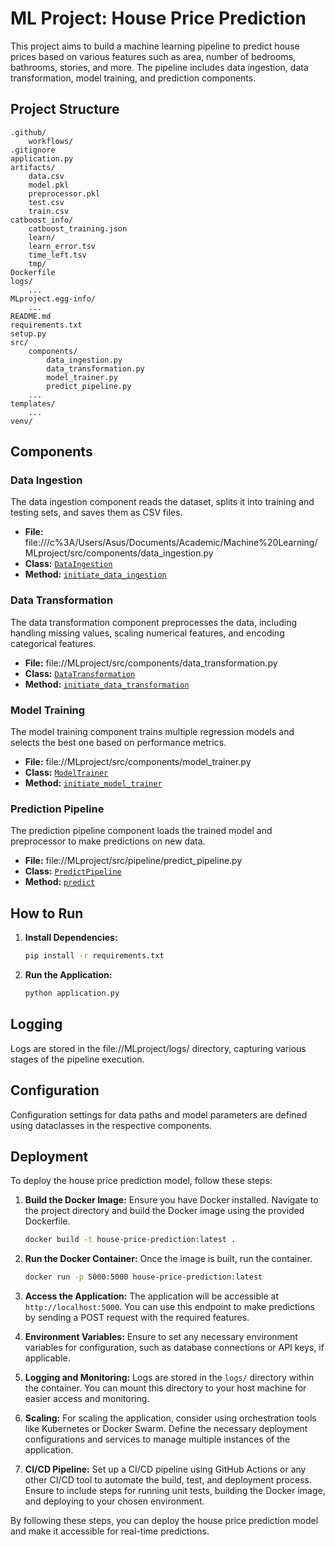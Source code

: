 # ML Project: House Price Prediction

This project aims to build a machine learning pipeline to predict house prices based on various features such as area, number of bedrooms, bathrooms, stories, and more. The pipeline includes data ingestion, data transformation, model training, and prediction components.

## Project Structure
```
.github/
    workflows/
.gitignore
application.py
artifacts/
    data.csv
    model.pkl
    preprocessor.pkl
    test.csv
    train.csv
catboost_info/
    catboost_training.json
    learn/
    learn_error.tsv
    time_left.tsv
    tmp/
Dockerfile
logs/
    ...
MLproject.egg-info/
    ...
README.md
requirements.txt
setup.py
src/
    components/
        data_ingestion.py
        data_transformation.py
        model_trainer.py
        predict_pipeline.py
    ...
templates/
    ...
venv/
```


## Components

### Data Ingestion

The data ingestion component reads the dataset, splits it into training and testing sets, and saves them as CSV files.

- **File:** file:///c%3A/Users/Asus/Documents/Academic/Machine%20Learning/MLproject/src/components/data_ingestion.py
- **Class:** [`DataIngestion`](command:_github.copilot.openSymbolInFile?%5B%7B%22scheme%22%3A%22file%22%2C%22authority%22%3A%22%22%2C%22path%22%3A%22%2FC%3A%2FUsers%2FAsus%2FDocuments%2FAcademic%2FMachine%20Learning%2FMLproject%2Fsrc%2Fcomponents%2Fdata_ingestion.py%22%2C%22query%22%3A%22%22%2C%22fragment%22%3A%22%22%7D%2C%22DataIngestion%22%2C%2204faac14-55bf-4525-b521-22bc821329e9%22%5D "c:\Users\Asus\Documents\Academic\Machine Learning\MLproject\src\components\data_ingestion.py")
- **Method:** [`initiate_data_ingestion`](command:_github.copilot.openSymbolFromReferences?%5B%22%22%2C%5B%7B%22uri%22%3A%7B%22scheme%22%3A%22file%22%2C%22authority%22%3A%22%22%2C%22path%22%3A%22%2FC%3A%2FUsers%2FAsus%2FDocuments%2FAcademic%2FMachine%20Learning%2FMLproject%2Fsrc%2Fcomponents%2Fdata_ingestion.py%22%2C%22query%22%3A%22%22%2C%22fragment%22%3A%22%22%7D%2C%22pos%22%3A%7B%22line%22%3A24%2C%22character%22%3A8%7D%7D%5D%2C%2204faac14-55bf-4525-b521-22bc821329e9%22%5D "Go to definition")

### Data Transformation

The data transformation component preprocesses the data, including handling missing values, scaling numerical features, and encoding categorical features.

- **File:** file://MLproject/src/components/data_transformation.py
- **Class:** [`DataTransformation`](command:_github.copilot.openSymbolInFile?%5B%7B%22scheme%22%3A%22file%22%2C%22authority%22%3A%22%22%2C%22path%22%3A%22%2FC%3A%2FUsers%2FAsus%2FDocuments%2FAcademic%2FMachine%20Learning%2FMLproject%2Fsrc%2Fcomponents%2Fdata_transformation.py%22%2C%22query%22%3A%22%22%2C%22fragment%22%3A%22%22%7D%2C%22DataTransformation%22%2C%2204faac14-55bf-4525-b521-22bc821329e9%22%5D "c:\Users\Asus\Documents\Academic\Machine Learning\MLproject\src\components\data_transformation.py")
- **Method:** [`initiate_data_transformation`](command:_github.copilot.openSymbolFromReferences?%5B%22%22%2C%5B%7B%22uri%22%3A%7B%22scheme%22%3A%22file%22%2C%22authority%22%3A%22%22%2C%22path%22%3A%22%2FC%3A%2FUsers%2FAsus%2FDocuments%2FAcademic%2FMachine%20Learning%2FMLproject%2Fsrc%2Fcomponents%2Fdata_ingestion.py%22%2C%22query%22%3A%22%22%2C%22fragment%22%3A%22%22%7D%2C%22pos%22%3A%7B%22line%22%3A56%2C%22character%22%3A45%7D%7D%2C%7B%22uri%22%3A%7B%22scheme%22%3A%22file%22%2C%22authority%22%3A%22%22%2C%22path%22%3A%22%2Fc%3A%2FUsers%2FAsus%2FDocuments%2FAcademic%2FMachine%20Learning%2FMLproject%2Fsrc%2Fcomponents%2Fdata_transformation.py%22%2C%22query%22%3A%22%22%2C%22fragment%22%3A%22%22%7D%2C%22pos%22%3A%7B%22line%22%3A66%2C%22character%22%3A8%7D%7D%5D%2C%2204faac14-55bf-4525-b521-22bc821329e9%22%5D "Go to definition")

### Model Training

The model training component trains multiple regression models and selects the best one based on performance metrics.

- **File:** file://MLproject/src/components/model_trainer.py
- **Class:** [`ModelTrainer`](command:_github.copilot.openSymbolInFile?%5B%7B%22scheme%22%3A%22file%22%2C%22authority%22%3A%22%22%2C%22path%22%3A%22%2FC%3A%2FUsers%2FAsus%2FDocuments%2FAcademic%2FMachine%20Learning%2FMLproject%2Fsrc%2Fcomponents%2Fmodel_trainer.py%22%2C%22query%22%3A%22%22%2C%22fragment%22%3A%22%22%7D%2C%22ModelTrainer%22%2C%2204faac14-55bf-4525-b521-22bc821329e9%22%5D "c:\Users\Asus\Documents\Academic\Machine Learning\MLproject\src\components\model_trainer.py")
- **Method:** [`initiate_model_trainer`](command:_github.copilot.openSymbolFromReferences?%5B%22%22%2C%5B%7B%22uri%22%3A%7B%22scheme%22%3A%22file%22%2C%22authority%22%3A%22%22%2C%22path%22%3A%22%2FC%3A%2FUsers%2FAsus%2FDocuments%2FAcademic%2FMachine%20Learning%2FMLproject%2Fsrc%2Fcomponents%2Fdata_ingestion.py%22%2C%22query%22%3A%22%22%2C%22fragment%22%3A%22%22%7D%2C%22pos%22%3A%7B%22line%22%3A59%2C%22character%22%3A23%7D%7D%2C%7B%22uri%22%3A%7B%22scheme%22%3A%22file%22%2C%22authority%22%3A%22%22%2C%22path%22%3A%22%2Fc%3A%2FUsers%2FAsus%2FDocuments%2FAcademic%2FMachine%20Learning%2FMLproject%2Fsrc%2Fcomponents%2Fmodel_trainer.py%22%2C%22query%22%3A%22%22%2C%22fragment%22%3A%22%22%7D%2C%22pos%22%3A%7B%22line%22%3A30%2C%22character%22%3A8%7D%7D%5D%2C%2204faac14-55bf-4525-b521-22bc821329e9%22%5D "Go to definition")

### Prediction Pipeline

The prediction pipeline component loads the trained model and preprocessor to make predictions on new data.

- **File:** file://MLproject/src/pipeline/predict_pipeline.py
- **Class:** [`PredictPipeline`](command:_github.copilot.openSymbolInFile?%5B%7B%22scheme%22%3A%22file%22%2C%22authority%22%3A%22%22%2C%22path%22%3A%22%2FC%3A%2FUsers%2FAsus%2FDocuments%2FAcademic%2FMachine%20Learning%2FMLproject%2Fsrc%2Fpipeline%2Fpredict_pipeline.py%22%2C%22query%22%3A%22%22%2C%22fragment%22%3A%22%22%7D%2C%22PredictPipeline%22%2C%2204faac14-55bf-4525-b521-22bc821329e9%22%5D "c:\Users\Asus\Documents\Academic\Machine Learning\MLproject\src\pipeline\predict_pipeline.py")
- **Method:** [`predict`](command:_github.copilot.openSymbolFromReferences?%5B%22%22%2C%5B%7B%22uri%22%3A%7B%22scheme%22%3A%22file%22%2C%22authority%22%3A%22%22%2C%22path%22%3A%22%2Fc%3A%2FUsers%2FAsus%2FDocuments%2FAcademic%2FMachine%20Learning%2FMLproject%2Fsrc%2Fpipeline%2Fpredict_pipeline.py%22%2C%22query%22%3A%22%22%2C%22fragment%22%3A%22%22%7D%2C%22pos%22%3A%7B%22line%22%3A11%2C%22character%22%3A8%7D%7D%2C%7B%22uri%22%3A%7B%22scheme%22%3A%22file%22%2C%22authority%22%3A%22%22%2C%22path%22%3A%22%2Fc%3A%2FUsers%2FAsus%2FDocuments%2FAcademic%2FMachine%20Learning%2FMLproject%2Fsrc%2Fcomponents%2Fmodel_trainer.py%22%2C%22query%22%3A%22%22%2C%22fragment%22%3A%22%22%7D%2C%22pos%22%3A%7B%22line%22%3A108%2C%22character%22%3A33%7D%7D%5D%2C%2204faac14-55bf-4525-b521-22bc821329e9%22%5D "Go to definition")

## How to Run

1. **Install Dependencies:**
   ```sh
   pip install -r requirements.txt
2. **Run the Application:**
   ```sh
   python application.py

## Logging

Logs are stored in the file://MLproject/logs/ directory, capturing various stages of the pipeline execution.

## Configuration

Configuration settings for data paths and model parameters are defined using dataclasses in the respective components.

## Deployment

To deploy the house price prediction model, follow these steps:

1. **Build the Docker Image:**
   Ensure you have Docker installed. Navigate to the project directory and build the Docker image using the provided Dockerfile.
   ```sh
   docker build -t house-price-prediction:latest .

2. **Run the Docker Container:**
   Once the image is built, run the container.
   ```sh
   docker run -p 5000:5000 house-price-prediction:latest

3. **Access the Application:**
   The application will be accessible at `http://localhost:5000`. You can use this endpoint to make predictions by sending a POST request with the required features.

4. **Environment Variables:**
   Ensure to set any necessary environment variables for configuration, such as database connections or API keys, if applicable.

5. **Logging and Monitoring:**
   Logs are stored in the `logs/` directory within the container. You can mount this directory to your host machine for easier access and monitoring.

6. **Scaling:**
   For scaling the application, consider using orchestration tools like Kubernetes or Docker Swarm. Define the necessary deployment configurations and services to manage multiple instances of the application.

7. **CI/CD Pipeline:**
   Set up a CI/CD pipeline using GitHub Actions or any other CI/CD tool to automate the build, test, and deployment process. Ensure to include steps for running unit tests, building the Docker image, and deploying to your chosen environment.

By following these steps, you can deploy the house price prediction model and make it accessible for real-time predictions.

